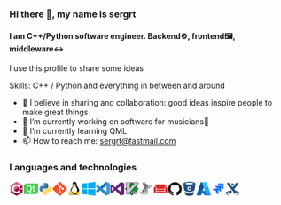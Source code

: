 ### Hi there 👋, my name is sergrt
#### I am C++/Python software engineer. Backend⚙️, frontend🖼️, middleware↔️
I use this profile to share some ideas

Skills: C++ / Python and everything in between and around

- 👯 I believe in sharing and collaboration: good ideas inspire people to make great things
- 🔭 I’m currently working on software for musicians🎸 
- 🌱 I’m currently learning QML
- 📫 How to reach me: sergrt@fastmail.com 

<!--
**sergrt/sergrt** is a ✨ _special_ ✨ repository because its `README.md` (this file) appears on your GitHub profile.

Here are some ideas to get you started:

- 🔭 I’m currently working on ...
- 🌱 I’m currently learning ...
- 👯 I’m looking to collaborate on ...
- 🤔 I’m looking for help with ...
- 💬 Ask me about ...
- 📫 How to reach me: ...
- 😄 Pronouns: ...
- ⚡ Fun fact: ...
-->


### Languages and technologies
<img align="left" alt="C++" title="C++" width="26px" src="cplusplus-original.svg" />
<img align="left" alt="Qt" title="Qt" width="26px" src="qt-original.svg" />
<img align="left" alt="Python" title="Python" width="26px" src="python-original.svg" />
<img align="left" alt="git" title="git" width="26px" src="git-original.svg" />

<img align="left" alt="Linux" title="Linux" width="26px" src="linux-original.svg" />
<img align="left" alt="Windows" title="Windows" width="26px" src="windows8-original.svg" />
<img align="left" alt="VSCode" title="Visual Studio Code" width="26px" src="vscode-original.svg" />
<img align="left" alt="VS" title="Visual Studio" width="26px" src="visualstudio-plain.svg" />
<img align="left" alt="Vim" title="Vim" width="26px" src="vim-original.svg" />

<img align="left" alt="MSSQL" title="Microsoft SQL" width="26px" src="microsoftsqlserver-plain.svg" />
<img align="left" alt="CouchDB" title="CouchDB" width="26px" src="couchdb-original.svg" />

<img align="left" alt="GitHub" title="GitHub" width="26px" src="github-original.svg" />
<img align="left" alt="Bitbucket" title="Bitbucket" width="26px" src="bitbucket-original.svg" />  
<img align="left" alt="Azure" title="Azure" width="26px" src="azure-original.svg" />
<img align="left" alt="Jira" title="Jira" width="26px" src="jira-original.svg" />
<img align="left" alt="Confluence" title="Confluence" width="26px" src="confluence-original.svg" />
